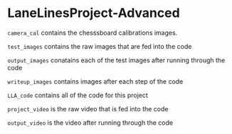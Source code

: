 # LaneLinesProject-Advanced

`camera_cal` contains the chesssboard calibrations images.

`test_images` contains the raw images that are fed into the code

`output_images` conatains each of the test images after running through the code

`writeup_images` contains images after each step of the code

`LLA_code` contains all of the code for this project

`project_video` is the raw video that is fed into the code

`output_video` is the video after running through the code

